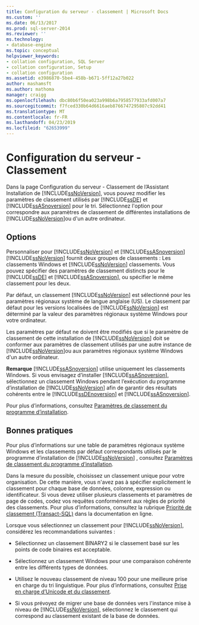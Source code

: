 ```yaml
---
title: Configuration du serveur - classement | Microsoft Docs
ms.custom: ''
ms.date: 06/13/2017
ms.prod: sql-server-2014
ms.reviewer: ''
ms.technology:
- database-engine
ms.topic: conceptual
helpviewer_keywords:
- collation configuration, SQL Server
- collation configuration, Setup
- collation configuration
ms.assetid: e3986870-5be4-458b-b671-5ff12a27b022
author: mashamsft
ms.author: mathoma
manager: craigg
ms.openlocfilehash: dbc80b6f50ea023a998b6a7958577933afd007a7
ms.sourcegitcommit: f7fced330b64d6616aeb8766747295807c92dd41
ms.translationtype: MT
ms.contentlocale: fr-FR
ms.lasthandoff: 04/23/2019
ms.locfileid: "62653999"
---
```

# <a name="server-configuration---collation"></a>Configuration du serveur - Classement
  Dans la page Configuration du serveur - Classement de l’Assistant Installation de [!INCLUDE[ssNoVersion](../../includes/ssnoversion-md.md)], vous pouvez modifier les paramètres de classement utilisés par [!INCLUDE[ssDE](../../includes/ssde-md.md)] et [!INCLUDE[ssASnoversion](../../includes/ssasnoversion-md.md)] pour le tri. Sélectionnez l'option pour correspondre aux paramètres de classement de différentes installations de [!INCLUDE[ssNoVersion](../../includes/ssnoversion-md.md)]ou d'un autre ordinateur.  
  
## <a name="options"></a>Options  
 Personnaliser pour [!INCLUDE[ssNoVersion](../../includes/ssnoversion-md.md)] et [!INCLUDE[ssASnoversion](../../includes/ssasnoversion-md.md)]  
 [!INCLUDE[ssNoVersion](../../includes/ssnoversion-md.md)] fournit deux groupes de classements : Les classements Windows et [!INCLUDE[ssNoVersion](../../includes/ssnoversion-md.md)] classements. Vous pouvez spécifier des paramètres de classement distincts pour le [!INCLUDE[ssDE](../../includes/ssde-md.md)] et [!INCLUDE[ssASnoversion](../../includes/ssasnoversion-md.md)], ou spécifier le même classement pour les deux.  
  
 Par défaut, un classement [!INCLUDE[ssNoVersion](../../includes/ssnoversion-md.md)] est sélectionné pour les paramètres régionaux système de langue anglaise (US). Le classement par défaut pour les versions localisées de [!INCLUDE[ssNoVersion](../../includes/ssnoversion-md.md)] est déterminé par la valeur des paramètres régionaux système Windows pour votre ordinateur.  
  
 Les paramètres par défaut ne doivent être modifiés que si le paramètre de classement de cette installation de [!INCLUDE[ssNoVersion](../../includes/ssnoversion-md.md)] doit se conformer aux paramètres de classement utilisés par une autre instance de [!INCLUDE[ssNoVersion](../../includes/ssnoversion-md.md)]ou aux paramètres régionaux système Windows d'un autre ordinateur.  
  
 **Remarque** [!INCLUDE[ssASnoversion](../../includes/ssasnoversion-md.md)] utilise uniquement les classements Windows. Si vous envisagez d’installer [!INCLUDE[ssASnoversion](../../includes/ssasnoversion-md.md)], sélectionnez un classement Windows pendant l’exécution du programme d’installation de [!INCLUDE[ssNoVersion](../../includes/ssnoversion-md.md)] afin de garantir des résultats cohérents entre le [!INCLUDE[ssDEnoversion](../../includes/ssdenoversion-md.md)] et [!INCLUDE[ssASnoversion](../../includes/ssasnoversion-md.md)].  
  
 Pour plus d’informations, consultez [Paramètres de classement du programme d’installation](https://go.microsoft.com/fwlink/?LinkId=190977).  
  
## <a name="best-practices"></a>Bonnes pratiques  
 Pour plus d’informations sur une table de paramètres régionaux système Windows et les classements par défaut correspondants utilisés par le programme d’installation de [!INCLUDE[ssNoVersion](../../includes/ssnoversion-md.md)] , consultez [Paramètres de classement du programme d’installation](https://go.microsoft.com/fwlink/?LinkId=190977).  
  
 Dans la mesure du possible, choisissez un classement unique pour votre organisation. De cette manière, vous n'avez pas à spécifier explicitement le classement pour chaque base de données, colonne, expression ou identificateur. Si vous devez utiliser plusieurs classements et paramètres de page de codes, codez vos requêtes conformément aux règles de priorité des classements. Pour plus d’informations, consultez la rubrique [Priorité de classement &#40;Transact-SQL&#41;](/sql/t-sql/statements/collation-precedence-transact-sql) dans la documentation en ligne.  
  
 Lorsque vous sélectionnez un classement pour [!INCLUDE[ssNoVersion](../../includes/ssnoversion-md.md)], considérez les recommandations suivantes :  
  
-   Sélectionnez un classement BINARY2 si le classement basé sur les points de code binaires est acceptable.  
  
-   Sélectionnez un classement Windows pour une comparaison cohérente entre les différents types de données.  
  
-   Utilisez le nouveau classement de niveau 100 pour une meilleure prise en charge du tri linguistique. Pour plus d’informations, consultez [Prise en charge d’Unicode et du classement](../../relational-databases/collations/collation-and-unicode-support.md).  
  
-   Si vous prévoyez de migrer une base de données vers l'instance mise à niveau de [!INCLUDE[ssNoVersion](../../includes/ssnoversion-md.md)], sélectionnez le classement qui correspond au classement existant de la base de données.  
  
  
